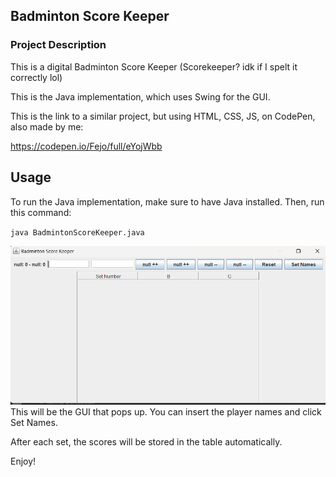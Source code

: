 ## Badminton Score Keeper

### Project Description
This is a digital Badminton Score Keeper (Scorekeeper? idk if I spelt it correctly lol)

This is the Java implementation, which uses Swing for the GUI.

This is the link to a similar project, but using HTML, CSS, JS, on CodePen, also made by me:

https://codepen.io/Fejo/full/eYojWbb

## Usage
To run the Java implementation, make sure to have Java installed. Then, run this command:

`java BadmintonScoreKeeper.java`

![alt text](image.png)
This will be the GUI that pops up. You can insert the player names and click Set Names.

After each set, the scores will be stored in the table automatically.

Enjoy!